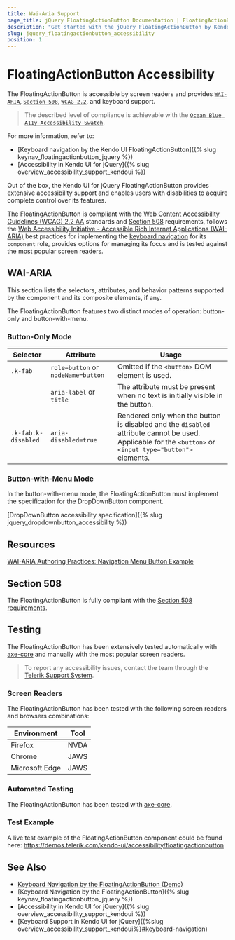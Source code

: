 ```yaml
---
title: Wai-Aria Support
page_title: jQuery FloatingActionButton Documentation | FloatingActionButton Accessibility
description: "Get started with the jQuery FloatingActionButton by Kendo UI and learn about its accessibility support for WAI-ARIA, Section 508, and WCAG 2.2."
slug: jquery_floatingactionbutton_accessibility
position: 1
---
```


# FloatingActionButton Accessibility

The FloatingActionButton is accessible by screen readers and provides [`WAI-ARIA`](https://www.w3.org/WAI/ARIA/apg/), [`Section 508`](https://www.section508.gov/), [`WCAG 2.2`](https://www.w3.org/TR/WCAG22/), and keyboard support.

> The described level of compliance is achievable with the [`Ocean Blue A11y Accessibility Swatch`](/accessibility/themes-swatches).

For more information, refer to:
* [Keyboard navigation by the Kendo UI FloatingActionButton]({% slug keynav_floatingactionbutton_jquery %})
* [Accessibility in Kendo UI for jQuery]({% slug overview_accessibility_support_kendoui %})




Out of the box, the Kendo UI for jQuery FloatingActionButton provides extensive accessibility support and enables users with disabilities to acquire complete control over its features.


The FloatingActionButton is compliant with the [Web Content Accessibility Guidelines (WCAG) 2.2 AA](https://www.w3.org/TR/WCAG22/) standards and [Section 508](https://www.section508.gov/) requirements, follows the [Web Accessibility Initiative - Accessible Rich Internet Applications (WAI-ARIA)](https://www.w3.org/WAI/ARIA/apg/) best practices for implementing the [keyboard navigation](#keyboard-navigation) for its `component` role, provides options for managing its focus and is tested against the most popular screen readers.

## WAI-ARIA


This section lists the selectors, attributes, and behavior patterns supported by the component and its composite elements, if any.


The FloatingActionButton features two distinct modes of operation: button-only and button-with-menu.

### Button-Only Mode

| Selector | Attribute | Usage |
| -------- | --------- | ----- |
| `.k-fab` | `role=button` or `nodeName=button` | Omitted if the `<button>` DOM element is used. |
|  | `aria-label` or `title` | The attribute must be present when no text is initially visible in the button. |
| `.k-fab.k-disabled` | `aria-disabled=true` | Rendered only when the button is disabled and the `disabled` attribute cannot be used. Applicable for the `<button>` or `<input type="button">` elements. |

### Button-with-Menu Mode


In the button-with-menu mode, the FloatingActionButton must implement the specification for the DropDownButton component.

[DropDownButton accessibility specification]({% slug jquery_dropdownbutton_accessibility %})

## Resources

[WAI-ARIA Authoring Practices: Navigation Menu Button Example](https://www.w3.org/WAI/ARIA/apg/example-index/menu-button/menu-button-links.html)

## Section 508


The FloatingActionButton is fully compliant with the [Section 508 requirements](http://www.section508.gov/).

## Testing


The FloatingActionButton has been extensively tested automatically with [axe-core](https://github.com/dequelabs/axe-core) and manually with the most popular screen readers.

> To report any accessibility issues, contact the team through the [Telerik Support System](https://www.telerik.com/account/support-center).

### Screen Readers


The FloatingActionButton has been tested with the following screen readers and browsers combinations:

| Environment | Tool |
| ----------- | ---- |
| Firefox | NVDA |
| Chrome | JAWS |
| Microsoft Edge | JAWS |



### Automated Testing

The FloatingActionButton has been tested with [axe-core](https://github.com/dequelabs/axe-core).

### Test Example

A live test example of the FloatingActionButton component could be found here: https://demos.telerik.com/kendo-ui/accessibility/floatingactionbutton

## See Also

* [Keyboard Navigation by the FloatingActionButton (Demo)](https://demos.telerik.com/kendo-ui/floatingactionbutton/keyboard-navigation)
* [Keyboard Navigation by the FloatingActionButton]({% slug keynav_floatingactionbutton_jquery %})
* [Accessibility in Kendo UI for jQuery]({% slug overview_accessibility_support_kendoui %})
* [Keyboard Support in Kendo UI for jQuery]({%slug overview_accessibility_support_kendoui%}#keyboard-navigation)